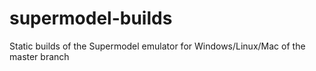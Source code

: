 # supermodel-builds
Static builds of the Supermodel emulator for Windows/Linux/Mac of the master branch
